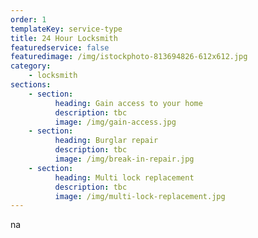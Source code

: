 ```yaml
---
order: 1
templateKey: service-type
title: 24 Hour Locksmith
featuredservice: false
featuredimage: /img/istockphoto-813694826-612x612.jpg
category:
    - locksmith
sections:
    - section:
          heading: Gain access to your home
          description: tbc
          image: /img/gain-access.jpg
    - section:
          heading: Burglar repair
          description: tbc
          image: /img/break-in-repair.jpg
    - section:
          heading: Multi lock replacement
          description: tbc
          image: /img/multi-lock-replacement.jpg
---
```


na
